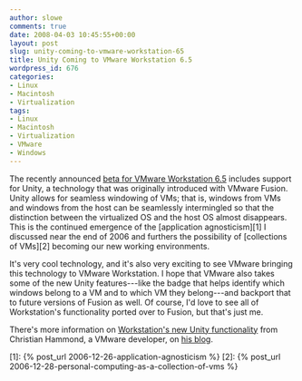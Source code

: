 ```yaml
---
author: slowe
comments: true
date: 2008-04-03 10:45:55+00:00
layout: post
slug: unity-coming-to-vmware-workstation-65
title: Unity Coming to VMware Workstation 6.5
wordpress_id: 676
categories:
- Linux
- Macintosh
- Virtualization
tags:
- Linux
- Macintosh
- Virtualization
- VMware
- Windows
---
```


The recently announced [beta for VMware Workstation 6.5](http://communities.vmware.com/community/beta/workstation6.5) includes support for Unity, a technology that was originally introduced with VMware Fusion. Unity allows for seamless windowing of VMs; that is, windows from VMs and windows from the host can be seamlessly intermingled so that the distinction between the virtualized OS and the host OS almost disappears. This is the continued emergence of the [application agnosticism][1] I discussed near the end of 2006 and furthers the possibility of [collections of VMs][2] becoming our new working environments.

It's very cool technology, and it's also very exciting to see VMware bringing this technology to VMware Workstation. I hope that VMware also takes some of the new Unity features---like the badge that helps identify which windows belong to a VM and to which VM they belong---and backport that to future versions of Fusion as well. Of course, I'd love to see all of Workstation's functionality ported over to Fusion, but that's just me.

There's more information on [Workstation's new Unity functionality](http://www.chipx86.com/blog/?p=250) from Christian Hammond, a VMware developer, on [his blog](http://www.chipx86.com/blog/).

[1]: {% post_url 2006-12-26-application-agnosticism %}
[2]: {% post_url 2006-12-28-personal-computing-as-a-collection-of-vms %}
